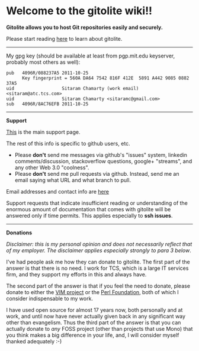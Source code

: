 # Welcome to the gitolite wiki!!

**Gitolite allows you to host Git repositories easily and securely.**

Please start reading [here](http://sitaramc.github.com/gitolite/) to learn about gitolite.

----

My gpg key (should be available at least from pgp.mit.edu keyserver, probably most others as well):

    pub   4096R/088237A5 2011-10-25
          Key fingerprint = 560A DA64 7542 816F 412E  5891 A442 9085 0882 37A5
    uid                  Sitaram Chamarty (work email) <sitaram@atc.tcs.com>
    uid                  Sitaram Chamarty <sitaramc@gmail.com>
    sub   4096R/8AC76EFB 2011-10-25

----

**Support**

[This](http://sitaramc.github.com/gitolite/support.html) is the main support page.

The rest of this info is specific to github users, etc.

  * Please **don't** send me messages via github's "issues" system, linkedin comments/discussion, stackoverflow questions, google+ "streams", and any other Web 3.0 "coolness".
  * Please **don't** send me pull requests via github.  Instead, send me an email saying what URL and what branch to pull.

Email addresses and contact info are [here](http://sitaramc.github.com/gitolite/index.html#contact_and_license_)

Support requests that indicate insufficient reading or understanding of the enormous amount of documentation that comes with gitolite will be answered only if time permits.  This applies especially to **ssh issues**.

----

**Donations**

*Disclaimer: this is my personal opinion and does not necessarily reflect that of my employer.  The disclaimer applies especially strongly to para 3 below*.

I've had people ask me how they can donate to gitolite.  The first part of the answer is that there is no need.  I work for TCS, which is a large IT services firm, and they support my efforts in this and always have.

The second part of the answer is that if you feel the need to donate, please donate to either the [VIM project](http://www.vim.org/sponsor/index.php) or the [Perl Foundation](http://donate.perlfoundation.org/), both of which I consider indispensable to my work.

I have used open source for almost 17 years now, both personally and at work, and until now have never actually given back in any significant way other than evangelism.  Thus the third part of the answer is that you can actually donate to *any* FOSS project (other than projects that use Mono) that you think makes a big difference in your life, and, I will consider myself thanked adequately :-)